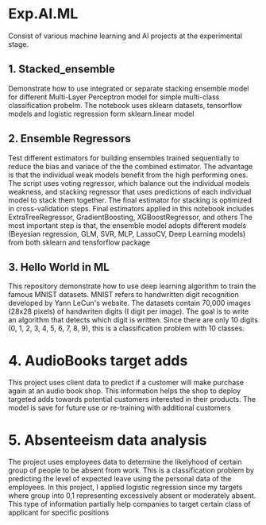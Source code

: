 # Exp.AI.ML
Consist of various machine learning and Al projects at the experimental stage. 

## 1. Stacked_ensemble
Demonstrate how to use integrated or separate stacking ensemble model for different Multi-Layer Perceptron model for simple multi-class classification probelm. The notebook uses 
sklearn datasets, tensorflow models and logistic regression form sklearn.linear model

## 2. Ensemble Regressors
Test different estimators for building ensembles trained sequentially to reduce the bias and variace of the the combined estimator. The advantage is that the individual weak models 
benefit from the high performing ones. The script uses voting regressor, which balance out the individual models weakness, and stacking regressor that uses predictions of each individual 
model to stack them together. The final estimator for stacking is optimized in cross-validation steps. Final estimators applied in this notebook includes ExtraTreeRegressor,
GradientBoosting, XGBoostRegressor, and others
The most important step is that, the ensemble model adopts different models (Beyesian regression, GLM, SVR, MLP, LassoCV, Deep Learning models) from both sklearn and tensforflow package

## 3. Hello World in ML
This repository demonstrate how to use deep learning algorithm to train the famous MNIST datasets. MNIST refers to handwritten digit recognition developed by Yann LeCun's website. The datasets contain 70,000 images (28x28 pixels) of handwriten digits (I digit per image). The goal is to write an algorithm that detects which digit is written. Since there are only 10 digits (0, 1, 2, 3, 4, 5, 6, 7, 8, 9), this is a classification problem with 10 classes.

# 4. AudioBooks target adds
This project uses client data to predict if a customer will make purchase again at an audio book shop. This information helps the shop to deploy targeted adds towards potential customers interested in their products. The model is save for future use or re-training with additional customers

# 5. Absenteeism data analysis
The project uses employees data to determine the likelyhood of certain group of people to be absent from work. This is a classification problem by predicting the level of expected leave using the personal data of the employees. In this project, I applied logistic regression since my targets where group into 0,1 representing excessively absent or moderately absent. This type of information partially help companies to target certain class of applicant for specific positions